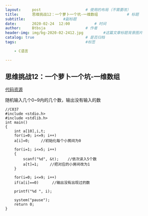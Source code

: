 ```yaml
---
layout:     post   				    # 使用的布局（不需要改）
title:      思维挑战12：一个萝卜一个坑-一维数组			    # 标题 
subtitle:                 #副标题
date:       2020-02-24 	12:00			# 时间
author:     Btbsja					# 作者
header-img: img/bg-2020-02-2412.jpg 	    #这篇文章标题背景图片
catalog: true 						# 是否归档
tags:								#标签

    - C语言

---
```

思维挑战12：一个萝卜一个坑-一维数组
-

[代码资源](https://download.csdn.net/download/Btbsja/12155126)

随机输入几个0~9内的几个数，输出没有输入的数

    //C037
    #include <stdio.h>
    #include <stdlib.h>
    int main()
    {
        int a[10],i,t;
        for(i=0; i<=9; i++)
        a[i]=0;     //初始化每个小房间为0
        
        for(i=1; i<=5; i++)
        {
            scanf("%d", &t);    //依次读入5个数
            a[t]=1;     //把对应的小房间改为1
        }
        
        for(i=0; i<=9; i++)
        if(a[i]==0)      //输出没有出现过的数
        
        printf("%d ", i);
        
        system("pause");
        return 0;
    }